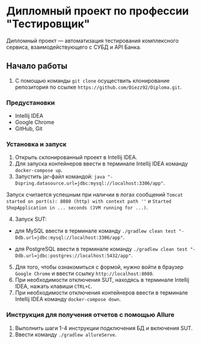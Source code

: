 # Дипломный проект по профессии "Тестировщик"
Дипломный проект — автоматизация тестирования комплексного сервиса, взаимодействующего с СУБД и API Банка.

## Начало работы
1. C помощью команды `git clone` осуществить клонирование репозитория по ссылке `https://github.com/Diezz92/Diploma.git`.

### Предустановки
* Intellij IDEA
* Google Chrome
* GitHub, Git

### Установка и запуск
1. Открыть склонированный проект в Intellij IDEA.
2. Для запуска контейнеров ввести в терминале Intellij IDEA команду `docker-compose up`.
3. Запустить jar-файл командой: `java "-Dspring.datasource.url=jdbc:mysql://localhost:3306/app"`.

Запуск считается успешным при наличии в логах сообщений `Tomcat started on port(s): 8080 (http) with context path ''` и `Started ShopApplication in ... seconds (JVM running for ...)`.

4. Запуск SUT:
* для MySQL ввести в терминале команду
`./gradlew clean test "-Ddb.url=jdbc:mysql://localhost:3306/app"`.

* для PostgreSQL ввести в терминале команду
`./gradlew clean test "-Ddb.url=jdbc:postgres://localhost:5432/app"`.

5. Для того, чтобы ознакомиться с формой, нужно войти в браузер `Google Chrome` и ввести ссылку `http://localhost:8080`.
6. При необходимости отключения SUT, находясь в терминале Intellij IDEA, нажать клавиши `CTRL+C`.
7. При необходимости отключения контейнеров ввести в терминале Intellij IDEA команду `docker-compose down`.


### Инструкция для получения отчетов с помощью Allure
1. Выполнить шаги 1-4 инструкции подключения БД и включения SUT.
1. Ввести команду `./gradlew allureServe`.
